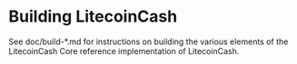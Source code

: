 Building LitecoinCash
================

See doc/build-*.md for instructions on building the various
elements of the LitecoinCash Core reference implementation of LitecoinCash.
